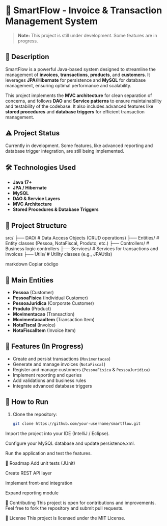 # 🚀 **SmartFlow - Invoice & Transaction Management System**

> **Note:** This project is still under development. Some features are in progress.

## 📌 **Description**

SmartFlow is a powerful Java-based system designed to streamline the management of **invoices**, **transactions**, **products**, and **customers**. It leverages **JPA/Hibernate** for persistence and **MySQL** for database management, ensuring optimal performance and scalability. 

This project implements the **MVC architecture** for clean separation of concerns, and follows **DAO** and **Service patterns** to ensure maintainability and testability of the codebase. It also includes advanced features like **stored procedures** and **database triggers** for efficient transaction management.

## ⚠️ **Project Status**
Currently in development. Some features, like advanced reporting and database trigger integration, are still being implemented.

## 🛠️ **Technologies Used**

- **Java 17+**
- **JPA / Hibernate**
- **MySQL**
- **DAO & Service Layers**
- **MVC Architecture**
- **Stored Procedures & Database Triggers**

## 📂 **Project Structure**

src/
├── DAO/ # Data Access Objects (CRUD operations)
├── Entities/ # Entity classes (Pessoa, NotaFiscal, Produto, etc.)
├── Controllers/ # Business logic controllers
├── Services/ # Services for transactions and invoices
├── Utils/ # Utility classes (e.g., JPAUtils)

markdown
Copiar código

## 🔑 **Main Entities**

- **Pessoa** (Customer)
- **PessoaFisica** (Individual Customer)
- **PessoaJuridica** (Corporate Customer)
- **Produto** (Product)
- **Movimentacao** (Transaction)
- **MovimentacaoItem** (Transaction Item)
- **NotaFiscal** (Invoice)
- **NotaFiscalItem** (Invoice Item)

## 🚀 **Features (In Progress)**

- Create and persist transactions (`Movimentacao`)
- Generate and manage invoices (`NotaFiscal`)
- Register and manage customers (`PessoaFisica` & `PessoaJuridica`)
- Implement reporting and queries
- Add validations and business rules
- Integrate advanced database triggers

## 📖 **How to Run**

1. Clone the repository:

   ```bash
   git clone https://github.com/your-username/smartflow.git
Import the project into your IDE (IntelliJ / Eclipse).

Configure your MySQL database and update persistence.xml.

Run the application and test the features.

📝 Roadmap
Add unit tests (JUnit)

Create REST API layer

Implement front-end integration

Expand reporting module

🤝 Contributing
This project is open for contributions and improvements. Feel free to fork the repository and submit pull requests.

📜 License
This project is licensed under the MIT License.
